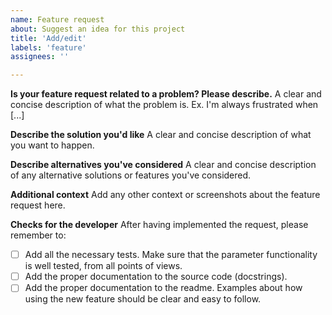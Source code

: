 ```yaml
---
name: Feature request
about: Suggest an idea for this project
title: 'Add/edit'
labels: 'feature'
assignees: ''

---
```


**Is your feature request related to a problem? Please describe.**
A clear and concise description of what the problem is. Ex. I'm always frustrated when [...]

**Describe the solution you'd like**
A clear and concise description of what you want to happen.

**Describe alternatives you've considered**
A clear and concise description of any alternative solutions or features you've considered.

**Additional context**
Add any other context or screenshots about the feature request here.

**Checks for the developer**
After having implemented the request, please remember to: 
- [ ] Add all the necessary tests. Make sure that the parameter functionality is well tested, from all points of views.
- [ ] Add the proper documentation to the source code (docstrings).
- [ ] Add the proper documentation to the readme. Examples about how using the new feature should be clear and easy to follow.

